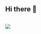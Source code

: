 ## Hi there 👋


  <br/>
<div align="start" style= "align-content":center>
  <img align="start" src="https://github-readme-stats.vercel.app/api?username=ishanknijhawan&include_all_commits=true&theme=gruvbox&show_icons=true" />
</div>
